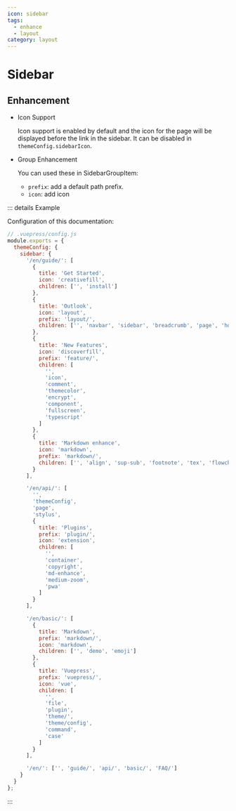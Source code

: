 ```yaml
---
icon: sidebar
tags:
  - enhance
  - layout
category: layout
---
```


# Sidebar

## Enhancement

- Icon Support

  Icon support is enabled by default and the icon for the page will be displayed before the link in the sidebar. It can be disabled in `themeConfig.sidebarIcon`.

- Group Enhancement

  You can used these in SidebarGroupItem:

  - `prefix`: add a default path prefix.
  - `icon`: add icon

::: details Example

Configuration of this documentation:

```js
// .vuepress/config.js
module.exports = {
  themeConfig: {
    sidebar: {
      '/en/guide/': [
        {
          title: 'Get Started',
          icon: 'creativefill',
          children: ['', 'install']
        },
        {
          title: 'Outlook',
          icon: 'layout',
          prefix: 'layout/',
          children: ['', 'navbar', 'sidebar', 'breadcrumb', 'page', 'home']
        },
        {
          title: 'New Features',
          icon: 'discoverfill',
          prefix: 'feature/',
          children: [
            '',
            'icon',
            'comment',
            'themecolor',
            'encrypt',
            'component',
            'fullscreen',
            'typescript'
          ]
        },
        {
          title: 'Markdown enhance',
          icon: 'markdown',
          prefix: 'markdown/',
          children: ['', 'align', 'sup-sub', 'footnote', 'tex', 'flowchart']
        }
      ],

      '/en/api/': [
        '',
        'themeConfig',
        'page',
        'stylus',
        {
          title: 'Plugins',
          prefix: 'plugin/',
          icon: 'extension',
          children: [
            '',
            'container',
            'copyright',
            'md-enhance',
            'medium-zoom',
            'pwa'
          ]
        }
      ],

      '/en/basic/': [
        {
          title: 'Markdown',
          prefix: 'markdown/',
          icon: 'markdown',
          children: ['', 'demo', 'emoji']
        },
        {
          title: 'Vuepress',
          prefix: 'vuepress/',
          icon: 'vue',
          children: [
            '',
            'file',
            'plugin',
            'theme/',
            'theme/config',
            'command',
            'case'
          ]
        }
      ],

      '/en/': ['', 'guide/', 'api/', 'basic/', 'FAQ/']
    }
  }
};
```

:::
